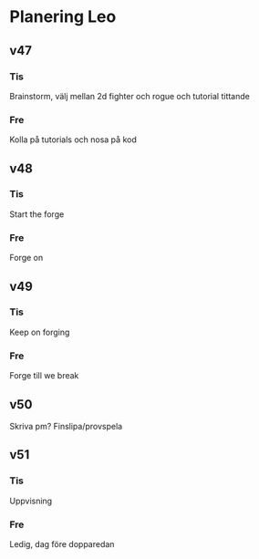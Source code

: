 # Planering Leo
## v47
### Tis
Brainstorm, välj mellan 2d fighter och rogue och tutorial tittande

### Fre
Kolla på tutorials och nosa på kod

## v48
### Tis
Start the forge
### Fre
Forge on

## v49
### Tis
Keep on forging
### Fre
Forge till we break

## v50
Skriva pm? Finslipa/provspela

## v51
### Tis
Uppvisning

### Fre
Ledig, dag före dopparedan